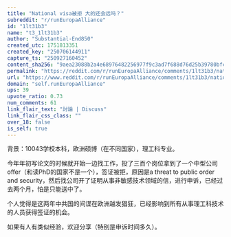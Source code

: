 ```yaml
---
title: "National visa被拒 大的还会远吗？"
subreddit: "r/runEuropaAlliance"
id: "1lt31b3"
name: "t3_1lt31b3"
author: "Substantial-End850"
created_utc: 1751813351
created_key: "250706144911"
capture_ts: "250927160452"
content_sha256: "9aea23088b2a4e68976482256977f9c3ad7f688d76d25b39780bfcf40046e977"
permalink: "https://reddit.com/r/runEuropaAlliance/comments/1lt31b3/national_visa被拒_大的还会远吗/"
url: "https://www.reddit.com/r/runEuropaAlliance/comments/1lt31b3/national_visa被拒_大的还会远吗/"
domain: "self.runEuropaAlliance"
ups: 39
upvote_ratio: 0.73
num_comments: 61
link_flair_text: "討論 | Discuss"
link_flair_css_class: ""
over_18: false
is_self: true
---
```


背景：10043学校本科，欧洲硕博（在不同国家），理工科专业。

今年年初写论文的时候就开始一边找工作，投了三百个岗位拿到了一个中型公司offer（和读PhD的国家不是一个），签证被拒，原因是a
threat to public order and
security，然后找公司开了证明从事非敏感技术领域的信，进行申诉，已经过去两个月，怕是只能送中了。

个人觉得是这两年中共国的间谍在欧洲越发猖狂，已经影响到所有从事理工科技术的人员获得签证的机会。

如果有人有类似经验，欢迎分享（特别是申诉时间多久）。

